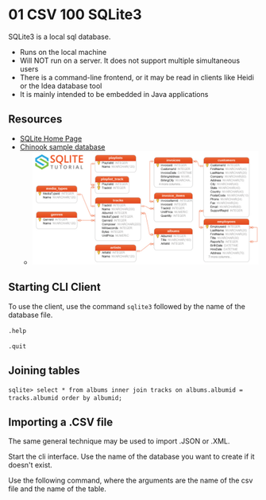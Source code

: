 # 01 CSV 100 SQLite3

SQLite3 is a local sql database.

* Runs on the local machine
* Will NOT run on a server.  It does not support multiple simultaneous users
* There is a command-line frontend, or it may be read in clients like Heidi or the Idea database tool
* It is mainly intended to be embedded in Java applications

## Resources
* [SQLite Home Page](https://www.sqlite.org/)
* [Chinook sample database](https://www.sqlitetutorial.net/sqlite-sample-database/)
  * ![Chinook database schema](chinook.png)

## Starting CLI Client

To use the client, use the command `sqlite3` followed by the name of the database file.

`.help`

`.quit`

## Joining tables

```
sqlite> select * from albums inner join tracks on albums.albumid = tracks.albumid order by albumid;
```


## Importing a .CSV file

The same general technique may be used to import .JSON or .XML.  

Start the cli interface.  Use the name of the database you want to create if it doesn't exist.

Use the following command, where the arguments are the name of the csv file and the name of the table.
